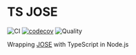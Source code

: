 # TS JOSE

![CI](https://github.com/evan361425/ts-jose/actions/workflows/CI.yml/badge.svg)
[![codecov](https://codecov.io/gh/evan361425/ts-jose/branch/master/graph/badge.svg)](https://codecov.io/gh/evan361425/ts-jose)
![Quality](https://img.shields.io/codefactor/grade/github/evan361425/ts-jose)

Wrapping [JOSE](https://github.com/panva/jose) with TypeScript in Node.js
